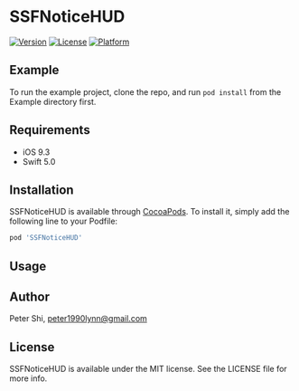 # SSFNoticeHUD

[![Version](https://img.shields.io/cocoapods/v/SSFNoticeHUD.svg?style=flat)](https://cocoapods.org/pods/SSFNoticeHUD)
[![License](https://img.shields.io/cocoapods/l/SSFNoticeHUD.svg?style=flat)](https://cocoapods.org/pods/SSFNoticeHUD)
[![Platform](https://img.shields.io/cocoapods/p/SSFNoticeHUD.svg?style=flat)](https://cocoapods.org/pods/SSFNoticeHUD)

## Example

To run the example project, clone the repo, and run `pod install` from the Example directory first.

## Requirements
* iOS 9.3
* Swift 5.0

## Installation

SSFNoticeHUD is available through [CocoaPods](https://cocoapods.org). To install
it, simply add the following line to your Podfile:

```ruby
pod 'SSFNoticeHUD'
```

## Usage

## Author

Peter Shi, peter1990lynn@gmail.com

## License

SSFNoticeHUD is available under the MIT license. See the LICENSE file for more info.
